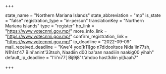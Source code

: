 +++

state_name = "Northern Mariana Islands"
state_abbreviation = "mp"
is_state = "false"
registration_type = "in-person"
translationKey = "Northern Mariana Islands"
type = "register"
hp_link = "https://www.votecnmi.gov.mp/"
more_info_link = "https://www.votecnmi.gov.mp/"
confirm_registration_link = "https://www.votecnmi.gov.mp/"
ip_deadline = "2022-09-09"
mail_received_deadline = "Kwe'4 yoo[k11[go n7didooltsos Nida'iin77sh, N1h1st'47 Bini'anint'33tsoh, Naadiin d00 ba'aan naadiiin naakig00 yihah"
default_ip_deadline = "I'ii'n77[ Bij9j8' t'ahdoo hast3diin yi[kaah7"

+++